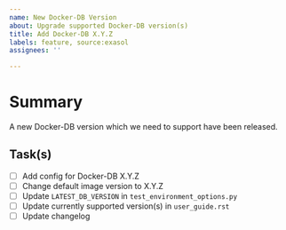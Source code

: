 ```yaml
---
name: New Docker-DB Version
about: Upgrade supported Docker-DB version(s)
title: Add Docker-DB X.Y.Z
labels: feature, source:exasol
assignees: ''

---
```


# Summary
A new Docker-DB version which we need to support have been released.

## Task(s)
- [ ] Add config for Docker-DB X.Y.Z
- [ ] Change default image version to X.Y.Z
- [ ] Update `LATEST_DB_VERSION` in `test_environment_options.py`
- [ ] Update currently supported version(s) in `user_guide.rst`
- [ ] Update changelog
